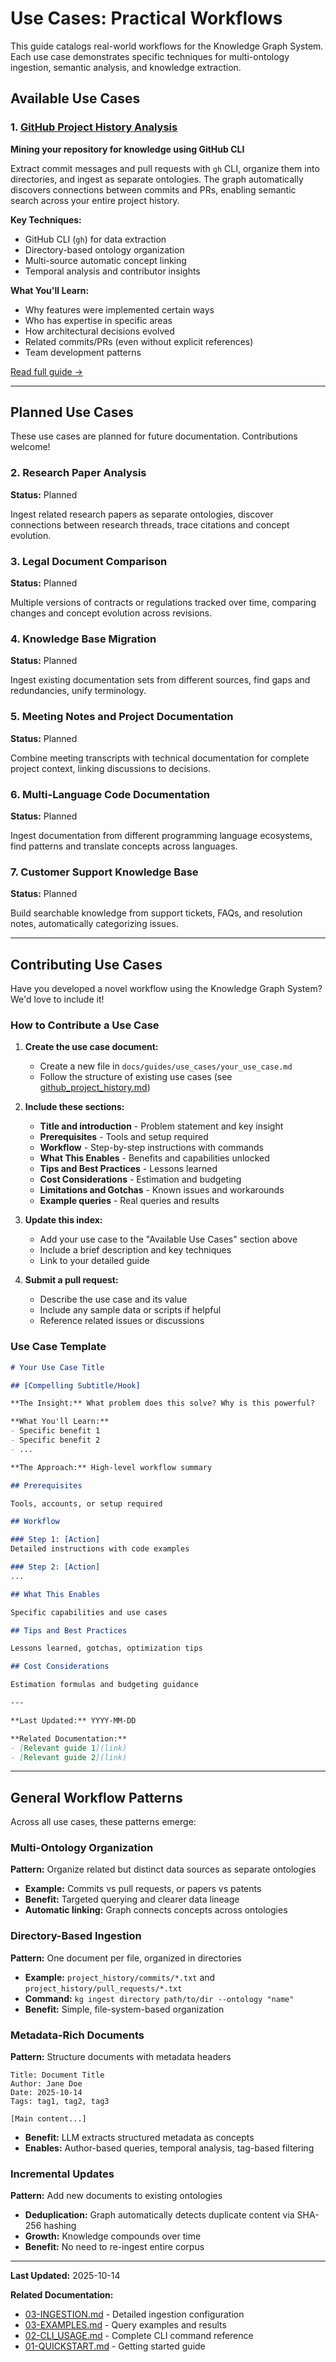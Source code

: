# Use Cases: Practical Workflows

This guide catalogs real-world workflows for the Knowledge Graph System. Each use case demonstrates specific techniques for multi-ontology ingestion, semantic analysis, and knowledge extraction.

## Available Use Cases

### 1. [GitHub Project History Analysis](04-github_project_history.md)

**Mining your repository for knowledge using GitHub CLI**

Extract commit messages and pull requests with `gh` CLI, organize them into directories, and ingest as separate ontologies. The graph automatically discovers connections between commits and PRs, enabling semantic search across your entire project history.

**Key Techniques:**
- GitHub CLI (`gh`) for data extraction
- Directory-based ontology organization
- Multi-source automatic concept linking
- Temporal analysis and contributor insights

**What You'll Learn:**
- Why features were implemented certain ways
- Who has expertise in specific areas
- How architectural decisions evolved
- Related commits/PRs (even without explicit references)
- Team development patterns

[Read full guide →](04-github_project_history.md)

---

## Planned Use Cases

These use cases are planned for future documentation. Contributions welcome!

### 2. Research Paper Analysis
**Status:** Planned

Ingest related research papers as separate ontologies, discover connections between research threads, trace citations and concept evolution.

### 3. Legal Document Comparison
**Status:** Planned

Multiple versions of contracts or regulations tracked over time, comparing changes and concept evolution across revisions.

### 4. Knowledge Base Migration
**Status:** Planned

Ingest existing documentation sets from different sources, find gaps and redundancies, unify terminology.

### 5. Meeting Notes and Project Documentation
**Status:** Planned

Combine meeting transcripts with technical documentation for complete project context, linking discussions to decisions.

### 6. Multi-Language Code Documentation
**Status:** Planned

Ingest documentation from different programming language ecosystems, find patterns and translate concepts across languages.

### 7. Customer Support Knowledge Base
**Status:** Planned

Build searchable knowledge from support tickets, FAQs, and resolution notes, automatically categorizing issues.

---

## Contributing Use Cases

Have you developed a novel workflow using the Knowledge Graph System? We'd love to include it!

### How to Contribute a Use Case

1. **Create the use case document:**
   - Create a new file in `docs/guides/use_cases/your_use_case.md`
   - Follow the structure of existing use cases (see [github_project_history.md](04-github_project_history.md))

2. **Include these sections:**
   - **Title and introduction** - Problem statement and key insight
   - **Prerequisites** - Tools and setup required
   - **Workflow** - Step-by-step instructions with commands
   - **What This Enables** - Benefits and capabilities unlocked
   - **Tips and Best Practices** - Lessons learned
   - **Cost Considerations** - Estimation and budgeting
   - **Limitations and Gotchas** - Known issues and workarounds
   - **Example queries** - Real queries and results

3. **Update this index:**
   - Add your use case to the "Available Use Cases" section above
   - Include a brief description and key techniques
   - Link to your detailed guide

4. **Submit a pull request:**
   - Describe the use case and its value
   - Include any sample data or scripts if helpful
   - Reference related issues or discussions

### Use Case Template

```markdown
# Your Use Case Title

## [Compelling Subtitle/Hook]

**The Insight:** What problem does this solve? Why is this powerful?

**What You'll Learn:**
- Specific benefit 1
- Specific benefit 2
- ...

**The Approach:** High-level workflow summary

## Prerequisites

Tools, accounts, or setup required

## Workflow

### Step 1: [Action]
Detailed instructions with code examples

### Step 2: [Action]
...

## What This Enables

Specific capabilities and use cases

## Tips and Best Practices

Lessons learned, gotchas, optimization tips

## Cost Considerations

Estimation formulas and budgeting guidance

---

**Last Updated:** YYYY-MM-DD

**Related Documentation:**
- [Relevant guide 1](link)
- [Relevant guide 2](link)
```

---

## General Workflow Patterns

Across all use cases, these patterns emerge:

### Multi-Ontology Organization

**Pattern:** Organize related but distinct data sources as separate ontologies
- **Example:** Commits vs pull requests, or papers vs patents
- **Benefit:** Targeted querying and clearer data lineage
- **Automatic linking:** Graph connects concepts across ontologies

### Directory-Based Ingestion

**Pattern:** One document per file, organized in directories
- **Example:** `project_history/commits/*.txt` and `project_history/pull_requests/*.txt`
- **Command:** `kg ingest directory path/to/dir --ontology "name"`
- **Benefit:** Simple, file-system-based organization

### Metadata-Rich Documents

**Pattern:** Structure documents with metadata headers
```
Title: Document Title
Author: Jane Doe
Date: 2025-10-14
Tags: tag1, tag2, tag3

[Main content...]
```
- **Benefit:** LLM extracts structured metadata as concepts
- **Enables:** Author-based queries, temporal analysis, tag-based filtering

### Incremental Updates

**Pattern:** Add new documents to existing ontologies
- **Deduplication:** Graph automatically detects duplicate content via SHA-256 hashing
- **Growth:** Knowledge compounds over time
- **Benefit:** No need to re-ingest entire corpus

---

**Last Updated:** 2025-10-14

**Related Documentation:**
- [03-INGESTION.md](../01-getting-started/03-INGESTION.md) - Detailed ingestion configuration
- [03-EXAMPLES.md](03-EXAMPLES.md) - Query examples and results
- [02-CLI_USAGE.md](../01-getting-started/02-CLI_USAGE.md) - Complete CLI command reference
- [01-QUICKSTART.md](../01-getting-started/01-QUICKSTART.md) - Getting started guide
